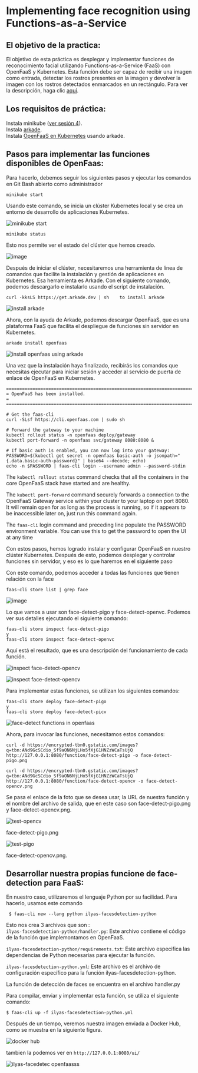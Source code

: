 # Implementing face recognition using Functions-as-a-Service
## El objetivo de la practica:
El objetivo de esta práctica es desplegar y implementar funciones de reconocimiento facial utilizando Functions-as-a-Service (FaaS) con OpenFaaS y Kubernetes. Esta función debe ser capaz de recibir una imagen como entrada, detectar los rostros presentes en la imagen y devolver la imagen con los rostros detectados enmarcados en un rectángulo. Para ver la descripción, haga clic [aquí](https://github.com/pnovoa/cc2324/blob/main/practice2/REAME.md).

## Los requisitos  de práctica:   
Instala minikube ([ver sesión 4](https://github.com/pnovoa/cc2324/blob/main/session4/README.md#Kubernetes)).  
Instala [arkade](https://github.com/alexellis/arkade).  
Instala [OpenFaaS en Kubernetes](https://github.com/pnovoa/cc2324/blob/main/session7/README.md) usando arkade.   

## Pasos para implementar las funciones disponibles de OpenFaas:
Para hacerlo, debemos seguir los siguientes pasos y ejecutar los comandos en Git Bash abierto como administrador  
~~~
minikube start
~~~
Usando este comando, se inicia un clúster Kubernetes local y se crea un entorno de desarrollo de aplicaciones Kubernetes.  
  
![minikube start](https://github.com/Ilyas-ZG/Cloud-Computing-Services-and-Applications/assets/116302871/0ef07ed3-6012-4137-8c0b-274889558c59)

~~~
minikube status
~~~  
Esto nos permite ver el estado del clúster que hemos creado.  

![image](https://github.com/Ilyas-ZG/Cloud-Computing-Services-and-Applications/assets/116302871/115a38cf-b77a-4589-a0fc-65f82cd54356)

Después de iniciar el clúster, necesitaremos una herramienta de línea de comandos que facilite la instalación y gestión de aplicaciones en Kubernetes. Esa herramienta es Arkade. Con el siguiente comando, podemos descargarlo e instalarlo usando el script de instalación.  
~~~ 
curl -kksLS https://get.arkade.dev | sh    to install arkade 
~~~

![install arkade](https://github.com/Ilyas-ZG/Cloud-Computing-Services-and-Applications/assets/116302871/3dc6135c-ffee-453b-8453-1bcde5afdd40)

  
Ahora, con la ayuda de Arkade, podemos descargar OpenFaaS, que es una plataforma FaaS que facilita el despliegue de funciones sin servidor en Kubernetes.  
~~~
arkade install openfaas
~~~

![install openfaas using arkade](https://github.com/Ilyas-ZG/Cloud-Computing-Services-and-Applications/assets/116302871/67fe5c44-7091-45f2-b656-bf9838d4acd4)  

Una vez que la instalación haya finalizado, recibirás los comandos que necesitas ejecutar para iniciar sesión y acceder al servicio de puerta de enlace de OpenFaaS en Kubernetes.  
~~~
=======================================================================
= OpenFaaS has been installed.                                        =
=======================================================================

# Get the faas-cli
curl -SLsf https://cli.openfaas.com | sudo sh

# Forward the gateway to your machine
kubectl rollout status -n openfaas deploy/gateway
kubectl port-forward -n openfaas svc/gateway 8080:8080 &

# If basic auth is enabled, you can now log into your gateway:
PASSWORD=$(kubectl get secret -n openfaas basic-auth -o jsonpath="{.data.basic-auth-password}" | base64 --decode; echo)
echo -n $PASSWORD | faas-cli login --username admin --password-stdin
~~~

The `kubectl rollout status` command checks that all the containers in the core OpenFaaS stack have started and are healthy.

The `kubectl port-forward` command securely forwards a connection to the OpenFaaS Gateway service within your cluster to your laptop on port 8080. It will remain open for as long as the process is running, so if it appears to be inaccessible later on, just run this command again.

The `faas-cli` login command and preceding line populate the PASSWORD environment variable. You can use this to get the password to open the UI at any time


Con estos pasos, hemos logrado instalar y configurar OpenFaaS en nuestro clúster Kubernetes. Después de esto, podemos desplegar y controlar funciones sin servidor, y eso es lo que haremos en el siguiente paso  

Con este comando, podemos acceder a todas las funciones que tienen relación con la face 
~~~
faas-cli store list | grep face
~~~
![image](https://github.com/Ilyas-ZG/Cloud-Computing-Services-and-Applications/assets/116302871/e75404e5-d26f-443d-9f0a-f0b0b686c28e)  

Lo que vamos a usar son face-detect-pigo y face-detect-openvc. Podemos ver sus detalles ejecutando el siguiente comando:  
~~~
faas-cli store inspect face-detect-pigo 
y  
faas-cli store inspect face-detect-openvc
~~~ 
Aquí está el resultado, que es una descripción del funcionamiento de cada función.  
  
![inspect face-detect-opencv](https://github.com/Ilyas-ZG/Cloud-Computing-Services-and-Applications/assets/116302871/2d8e67fd-58ba-4083-8d3f-94f06af27441)  

![inspect face-detect-opencv](https://github.com/Ilyas-ZG/Cloud-Computing-Services-and-Applications/assets/116302871/41f76538-594a-4964-aa5f-5536395cb04f)  
  

Para implementar estas funciones, se utilizan los siguientes comandos:
~~~
faas-cli store deploy face-detect-pigo
y
faas-cli store deploy face-detect-picv
~~~

![face-detect functions in openfaas](https://github.com/Ilyas-ZG/Cloud-Computing-Services-and-Applications/assets/116302871/ce8267ee-66ca-47ff-ab43-46e9ead5958e)

Ahora, para invocar las funciones, necesitamos estos comandos:  
~~~
curl -d https://encrypted-tbn0.gstatic.com/images?q=tbn:ANd9GcSCdio_Sf9aON6NjLHo5fXjG1HNZzWCaTsUjQ http://127.0.0.1:8080/function/face-detect-pigo -o face-detect-pigo.png

curl -d https://encrypted-tbn0.gstatic.com/images?q=tbn:ANd9GcSCdio_Sf9aON6NjLHo5fXjG1HNZzWCaTsUjQ http://127.0.0.1:8080/function/face-detect-opencv -o face-detect-opencv.png
~~~
  
Se pasa el enlace de la foto que se desea usar, la URL de nuestra función y el nombre del archivo de salida, que en este caso son  face-detect-pigo.png y face-detect-opencv.png.



![test-opencv](https://github.com/Ilyas-ZG/Cloud-Computing-Services-and-Applications/assets/116302871/da0d8b75-366f-444b-a000-f0d614f1a296)  

  face-detect-pigo.png    

    
![test-pigo](https://github.com/Ilyas-ZG/Cloud-Computing-Services-and-Applications/assets/116302871/2b94cc6b-a36e-49f7-8791-1439816c425c)  

face-detect-opencv.png.  

## Desarrollar nuestra propias funcione de face-detection para FaaS: 

En nuestro caso, utilizaremos el lenguaje Python por su facilidad. Para hacerlo, usamos este comando 
~~~
 $ faas-cli new --lang python ilyas-facesdetection-python
~~~

 Esto nos crea 3 archivos que son :  
`ilyas-facesdetection-python/handler.py`: Este archivo contiene el código de la función que implemontamos en OpenFaaS.  

`ilyas-facesdetection-python/requirements.txt`: Este archivo especifica las dependencias de Python necesarias para ejecutar la función.  

`ilyas-facesdetection-python.yml`: Este archivo es el archivo de configuración específico para la función ilyas-facesdetection-python.  

La función de detección de faces se encuentra en el archivo handler.py  

Para compilar, enviar y implementar esta función, se utiliza el siguiente comando:  
~~~
$ faas-cli up -f ilyas-facesdetection-python.yml
~~~
Después de un tiempo, veremos nuestra imagen enviada a Docker Hub, como se muestra en la siguiente figura.

![docker hub](https://github.com/Ilyas-ZG/Cloud-Computing-Services-and-Applications/assets/116302871/1fcbd7f0-ddc9-459a-85be-a7183b721c3b)  

tambien la podemos ver en  `http://127.0.0.1:8080/ui/`  

![ilyas-facedetec openfaasss](https://github.com/Ilyas-ZG/Cloud-Computing-Services-and-Applications/assets/116302871/b44980b5-d20c-49e8-bdb4-ea3a7dfcf533)


